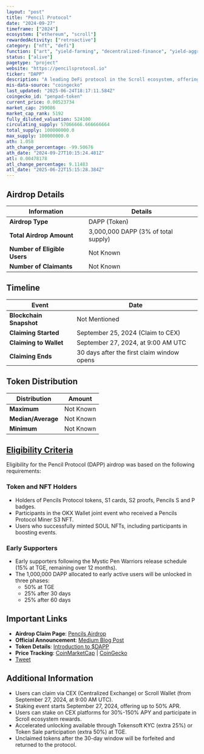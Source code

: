 ```yaml
---
layout: "post"
title: "Pencil Protocol"
date: "2024-09-27"
timeframe: ["2024"]
ecosystem: ["ethereum", "scroll"]
rewardedActivity: ["retroactive"]
category: ["nft", "defi"]
function: ["art", "yield-farming", "decentralized-finance", "yield-aggregator", "marketplace"]
status: ["alive"]
pagetype: "project"
website: "https://pencilsprotocol.io"
ticker: "DAPP"
description: "A leading DeFi protocol in the Scroll ecosystem, offering farming, vaults, auctions, and yield opportunities powered by ZK technology."
mis-data-source: "coingecko"
last_updated: "2025-06-24T18:17:11.584Z"
coingecko_id: "penpad-token"
current_price: 0.00523734
market_cap: 299086
market_cap_rank: 5192
fully_diluted_valuation: 524100
circulating_supply: 57066666.666666664
total_supply: 100000000.0
max_supply: 100000000.0
ath: 1.058
ath_change_percentage: -99.50676
ath_date: "2024-09-27T10:15:24.481Z"
atl: 0.00478178
atl_change_percentage: 9.11483
atl_date: "2025-06-22T15:15:28.384Z"
---
```


## Airdrop Details

| Information                  | Details                             |
| ---------------------------- | ----------------------------------- |
| **Airdrop Type**             | DAPP (Token)                        |
| **Total Airdrop Amount**     | 3,000,000 DAPP (3% of total supply) |
| **Number of Eligible Users** | Not Known                           |
| **Number of Claimants**      | Not Known                           |

## Timeline

| Event                   | Date                                       |
| ----------------------- | ------------------------------------------ |
| **Blockchain Snapshot** | Not Mentioned                              |
| **Claiming Started**    | September 25, 2024 (Claim to CEX)          |
| **Claiming to Wallet**  | September 27, 2024, at 9:00 AM UTC         |
| **Claiming Ends**       | 30 days after the first claim window opens |

## Token Distribution

| Distribution       | Amount    |
| ------------------ | --------- |
| **Maximum**        | Not Known |
| **Median/Average** | Not Known |
| **Minimum**        | Not Known |

## [Eligibility Criteria](https://medium.com/@PencilsProtocol/celebrating-a-key-milestone-dapp-airdrop-day-is-here-e6fdc580d30b)

Eligibility for the Pencil Protocol (DAPP) airdrop was based on the following requirements:

### Token and NFT Holders
- Holders of Pencils Protocol tokens, S1 cards, S2 proofs, Pencils S and P badges.
- Participants in the OKX Wallet joint event who received a Pencils Protocol Miner S3 NFT.
- Users who successfully minted SOUL NFTs, including participants in boosting events.

### Early Supporters
- Early supporters following the Mystic Pen Warriors release schedule (15% at TGE, remaining over 12 months).
- The 1,000,000 DAPP allocated to early active users will be unlocked in three phases:
  - 50% at TGE
  - 25% after 30 days
  - 25% after 60 days

## Important Links

- **Airdrop Claim Page**: [Pencils Airdrop](https://pencilsprotocol.io/airdrop)
- **Official Announcement**: [Medium Blog Post](https://medium.com/@PencilsProtocol/celebrating-a-key-milestone-dapp-airdrop-day-is-here-e6fdc580d30b)
- **Token Details**: [Introduction to $DAPP](https://medium.com/@PencilsProtocol/leading-defi-on-scroll-introducing-the-dapp-airdrop-details-5702d6845de0)
- **Price Tracking**: [CoinMarketCap](https://coinmarketcap.com/currencies/penpad) | [CoinGecko](https://www.coingecko.com/en/coins/pencils-protocol)
- [Tweet](https://x.com/pencilsprotocol/status/1839517424321958196)

## Additional Information

- Users can claim via CEX (Centralized Exchange) or Scroll Wallet (from September 27, 2024, at 9:00 AM UTC).
- Staking event starts September 27, 2024, offering up to 50% APR.
- Users can stake on CEX platforms for 30%-150% APY and participate in Scroll ecosystem rewards.
- Accelerated unlocking available through Tokensoft KYC (extra 25%) or Token Sale participation (extra 50%) at TGE.
- Unclaimed tokens after the 30-day window will be forfeited and returned to the protocol.